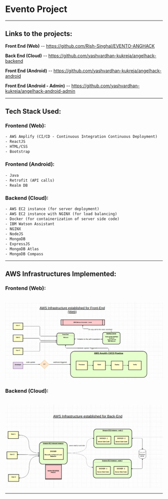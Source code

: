 # Evento Project
------------
## Links to the projects:
**Front End (Web)** -- https://github.com/Rish-Singhal/EVENTO-ANGHACK

**Back End (Cloud)** -- https://github.com/yashvardhan-kukreja/angelhack-backend

**Front End (Android)** -- https://github.com/yashvardhan-kukreja/angelhack-android

**Front End (Android - Admin)**  -- https://github.com/yashvardhan-kukreja/angelhack-android-admin

------------

## Tech Stack Used:
### Frontend (Web):

    - AWS Amplify (CI/CD - Continuous Integration Continuous Deployment)
    - ReactJS
    - HTML/CSS
    - Bootstrap

### Frontend (Android):
    - Java
    - Retrofit (API calls)
    - Realm DB

### Backend (Cloud):

    - AWS EC2 instance (for server deployment)
    - AWS EC2 instance with NGINX (for load balancing)
    - Docker (for containerization of server side code)
    - IBM Watson Assistant 
    - NGINX
    - NodeJS
    - MongoDB
    - ExpressJS
    - MongoDB Atlas
    - MongoDB Compass

------------------

## AWS Infrastructures Implemented:

### Frontend (Web):
<br>
<img src="./infrastructures/aws_frontend.jpeg"/>
<br>

### Backend (Cloud):
<br>
<img src="./infrastructures/aws_backend.jpeg"/>
<br>

-----------